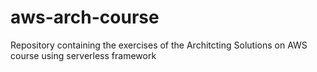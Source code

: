 # aws-arch-course
Repository containing the exercises of the Architcting Solutions on AWS course using serverless framework
